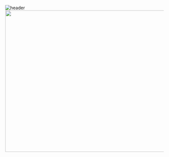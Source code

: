 ![header](https://capsule-render.vercel.app/api?type=Transparent&animation=twinkling&text=(～﹃～)~z%20%20Z)
<a href="https://www.gitanimals.org/en_US?utm_medium=image&utm_source=dlwjdals910&utm_content=farm">
<img
  src="https://render.gitanimals.org/farms/dlwjdals910"
  width="900"
  height="450"
/>
</a>
